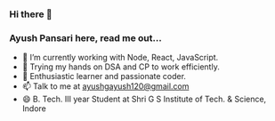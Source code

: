 ### Hi there 👋
### Ayush Pansari here, read me out...
- 🔭 I’m currently working with Node, React, JavaScript.
- 🌱 Trying my hands on DSA and CP to work efficiently.
- 💬 Enthusiastic learner and passionate coder.
- 📫 Talk to me at ayushgayush120@gmail.com
- 😄 B. Tech. III year Student at Shri G S Institute of Tech. & Science, Indore
<!-- - ⚡ Fun fact: ... -->
